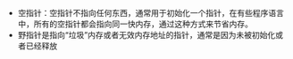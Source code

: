 - 空指针：空指针不指向任何东西，通常用于初始化一个指针，在有些程序语言中，所有的空指针都会指向同一快内存，通过这种方式来节省内存。
- 野指针是指向“垃圾”内存或者无效内存地址的指针，通常是因为未被初始化或者已经释放